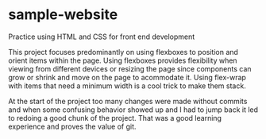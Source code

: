 # sample-website

Practice using HTML and CSS for front end development

This project focuses predominantly on using flexboxes to position and orient items within the page. Using flexboxes provides flexibility when viewing from different devices or resizing the page since components can grow or shrink and move on the page to acommodate it. Using flex-wrap with items that need a minimum width is a cool trick to make them stack.

At the start of the project too many changes were made without commits and when some confusing behavior showed up and I had to jump back it led to redoing a good chunk of the project. That was a good learning experience and proves the value of git.